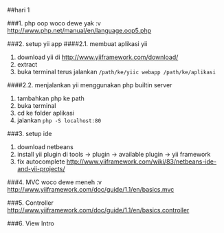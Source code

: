 ##hari 1

###1. php oop
woco dewe yak :v
http://www.php.net/manual/en/language.oop5.php

###2. setup yii app
####2.1. membuat aplikasi yii
1. download yii di http://www.yiiframework.com/download/
2. extract
3. buka terminal terus jalankan `/path/ke/yiic webapp /path/ke/aplikasi`

####2.2. menjalankan yii menggunakan php builtin server
1. tambahkan php ke path
2. buka terminal
3. cd ke folder aplikasi
4. jalankan `php -S localhost:80`

###3. setup ide
1. download netbeans
2. install yii plugin
di tools -> plugin -> available plugin -> yii framework
3. fix autocomplete 
http://www.yiiframework.com/wiki/83/netbeans-ide-and-yii-projects/

###4. MVC
woco dewe meneh :v
http://www.yiiframework.com/doc/guide/1.1/en/basics.mvc

###5. Controller
http://www.yiiframework.com/doc/guide/1.1/en/basics.controller

###6. View Intro

